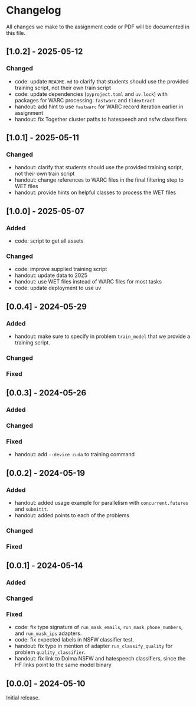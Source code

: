 # Changelog

All changes we make to the assignment code or PDF will be documented in this file.

## [1.0.2] - 2025-05-12

### Changed
- code: update `README.md` to clarify that students should use the provided training script, not their own train script
- code: update dependencies (`pyproject.toml` and `uv.lock`) with packages for WARC processing: `fastwarc` and `tldextract`
- handout: add hint to use `fastwarc` for WARC record iteration earlier in assignment
- handout: fix Together cluster paths to hatespeech and nsfw classifiers

## [1.0.1] - 2025-05-11

### Changed
- handout: clarify that students should use the provided training script, not their own train script
- handout: change references to WARC files in the final filtering step to WET files
- handout: provide hints on helpful classes to process the WET files

## [1.0.0] - 2025-05-07

### Added
- code: script to get all assets

### Changed
- code: improve supplied training script
- handout: update data to 2025
- handout: use WET files instead of WARC files for most tasks
- code: update deployment to use uv

## [0.0.4] - 2024-05-29

### Added

- handout: make sure to specify in problem `train_model` that we provide a training script.

### Changed

### Fixed

## [0.0.3] - 2024-05-26

### Added

### Changed

### Fixed

- handout: add `--device cuda` to training command

## [0.0.2] - 2024-05-19

### Added

- handout: added usage example for parallelism with `concurrent.futures` and `submitit`.
- handout: added points to each of the problems

### Changed

### Fixed

## [0.0.1] - 2024-05-14

### Added

### Changed

### Fixed

- code: fix type signature of `run_mask_emails`, `run_mask_phone_numbers`, and
  `run_mask_ips` adapters.
- code: fix expected labels in NSFW classifier test.
- handout: fix typo in mention of adapter `run_classify_quality` for problem
  `quality_classifier`.
- handout: fix link to Dolma NSFW and hatespeech classifiers, since the HF links
  point to the same model binary

## [0.0.0] - 2024-05-10

Initial release.
